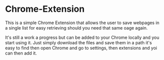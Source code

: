 # Chrome-Extension

This is a simple Chrome Extension that allows the user to save webpages in a single list for easy retrieving should you need that same oage again. 

It's still a work a progress but can be added to your Chrome locally and you start using it. Just simply download the files and save them in a path it's easy to find then open Chrome and go to settings, then extensions and yoi can then add it.
